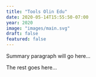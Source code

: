 ```yaml
---
title: "Tools Olin Edu"
date: 2020-05-14T15:55:50-07:00
year: 2020
image: "images/main.svg"
draft: false
featured: false
---
```


Summary paragraph will go here...

<!--more-->

The rest goes here...
